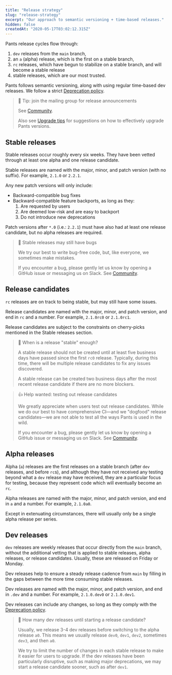 ```yaml
---
title: "Release strategy"
slug: "release-strategy"
excerpt: "Our approach to semantic versioning + time-based releases."
hidden: false
createdAt: "2020-05-17T03:02:12.315Z"
---
```

Pants release cycles flow through:

1. `dev` releases from the `main` branch,
2. an `a` (alpha) release, which is the first on a stable branch,
3. `rc` releases, which have begun to stabilize on a stable branch, and will become a stable release
4. stable releases, which are our most trusted.

Pants follows semantic versioning, along with using regular time-based dev releases. We follow a strict [Deprecation policy](doc:deprecation-policy).

> 📘 Tip: join the mailing group for release announcements
> 
> See [Community](doc:the-pants-community).
> 
> Also see [Upgrade tips](doc:upgrade-tips) for suggestions on how to effectively upgrade Pants versions.

Stable releases
---------------

Stable releases occur roughly every six weeks. They have been vetted through at least one alpha and one release candidate.

Stable releases are named with the major, minor, and patch version (with no suffix). For example, `2.1.0` or `2.2.1`.

Any new patch versions will only include:

- Backward-compatible bug fixes
- Backward-compatible feature backports, as long as they:
  1. Are requested by users
  2. Are deemed low-risk and are easy to backport
  3. Do not introduce new deprecations 

Patch versions after `*.0` (i.e.: `2.2.1`) must have also had at least one release candidate, but no alpha releases are required.

> 🚧 Stable releases may still have bugs
> 
> We try our best to write bug-free code, but, like everyone, we sometimes make mistakes.
> 
> If you encounter a bug, please gently let us know by opening a GitHub issue or messaging us on Slack. See [Community](doc:the-pants-community).

Release candidates
------------------

`rc` releases are on track to being stable, but may still have some issues.

Release candidates are named with the major, minor, and patch version, and end in `rc` and a number. For example, `2.1.0rc0` or `2.1.0rc1`.

Release candidates are subject to the constraints on cherry-picks mentioned in the Stable releases section.

> 📘 When is a release "stable" enough?
> 
> A stable release should not be created until at least five business days have passed since the first `rc0` release. Typically, during this time, there will be multiple release candidates to fix any issues discovered.
> 
> A stable release can be created two business days after the most recent release candidate if there are no more blockers.

> 👍 Help wanted: testing out release candidates
> 
> We greatly appreciate when users test out release candidates. While we do our best to have comprehensive CI—and we "dogfood" release candidates—we are not able to test all the ways Pants is used in the wild.
> 
> If you encounter a bug, please gently let us know by opening a GitHub issue or messaging us on Slack. See [Community](doc:the-pants-community).

Alpha releases
--------------

Alpha (`a`) releases are the first releases on a stable branch (after `dev` releases, and before `rc`s), and although they have not received any testing beyond what a `dev` release may have received, they are a particular focus for testing, because they represent code which will eventually become an `rc`.

Alpha releases are named with the major, minor, and patch version, and end in `a` and a number.  For example, `2.1.0a0`.

Except in extenuating circumstances, there will usually only be a single alpha release per series.

Dev releases
------------

`dev` releases are weekly releases that occur directly from the `main` branch, without the additional vetting that is applied to stable releases, alpha releases, or release candidates. Usually, these are released on Friday or Monday.

Dev releases help to ensure a steady release cadence from `main` by filling in the gaps between the more time consuming stable releases.

Dev releases are named with the major, minor, and patch version, and end in `.dev` and a number. For example, `2.1.0.dev0` or `2.1.0.dev1`.

Dev releases can include any changes, so long as they comply with the [Deprecation policy](doc:deprecation-policy).

> 📘 How many dev releases until starting a release candidate?
> 
> Usually, we release 3-4 dev releases before switching to the alpha release `a0`. This means we usually release `dev0`, `dev1`, `dev2`, sometimes `dev3`, and then `a0`.
> 
> We try to limit the number of changes in each stable release to make it easier for users to upgrade. If the dev releases have been particularly disruptive, such as making major deprecations, we may start a release candidate sooner, such as after `dev1`.
